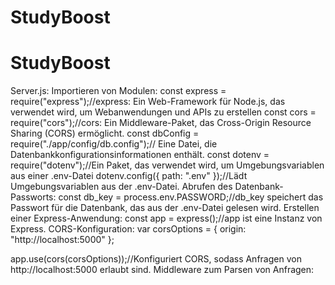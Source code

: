 # StudyBoost
# StudyBoost
Server.js:
Importieren von Modulen:
const express = require("express");//express: Ein Web-Framework für Node.js, das verwendet wird, um Webanwendungen und APIs zu erstellen
const cors = require("cors");//cors: Ein Middleware-Paket, das Cross-Origin Resource Sharing (CORS) ermöglicht.
const dbConfig = require("./app/config/db.config");// Eine Datei, die Datenbankkonfigurationsinformationen enthält.
const dotenv = require("dotenv");//Ein Paket, das verwendet wird, um Umgebungsvariablen aus einer .env-Datei 
dotenv.config({ path: ".env" });//Lädt Umgebungsvariablen aus der .env-Datei.
Abrufen des Datenbank-Passworts:
const db_key = process.env.PASSWORD;//db_key speichert das Passwort für die Datenbank, das aus der .env-Datei gelesen wird.
Erstellen einer Express-Anwendung:
const app = express();//app ist eine Instanz von Express.
CORS-Konfiguration:
var corsOptions = {
  origin: "http://localhost:5000"
};

app.use(cors(corsOptions));//Konfiguriert CORS, sodass Anfragen von http://localhost:5000 erlaubt sind.
Middleware zum Parsen von Anfragen: